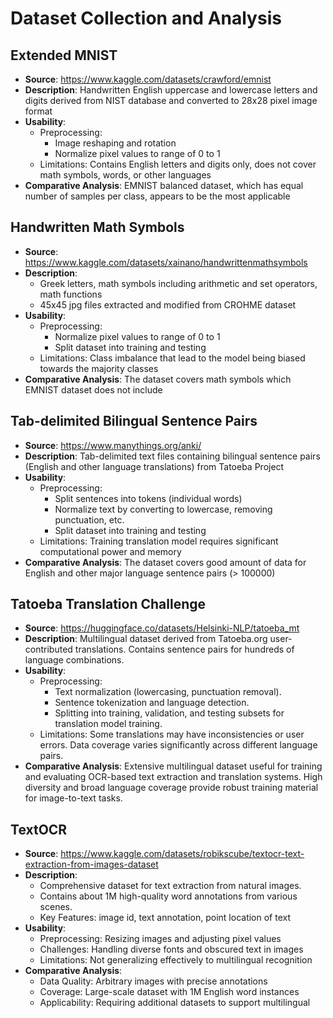 # Dataset Collection and Analysis

## Extended MNIST
- **Source**: https://www.kaggle.com/datasets/crawford/emnist
- **Description**: Handwritten English uppercase and lowercase letters and digits derived from NIST database and converted to 28x28 pixel image format
- **Usability**:
  - Preprocessing:
    - Image reshaping and rotation
    - Normalize pixel values to range of 0 to 1
  - Limitations: Contains English letters and digits only, does not cover math symbols, words, or other languages
- **Comparative Analysis**: EMNIST balanced dataset, which has equal number of samples per class, appears to be the most applicable

## Handwritten Math Symbols
- **Source**: https://www.kaggle.com/datasets/xainano/handwrittenmathsymbols
- **Description**:
  - Greek letters, math symbols including arithmetic and set operators, math functions
  - 45x45 jpg files extracted and modified from CROHME dataset
- **Usability**:
  - Preprocessing:
    - Normalize pixel values to range of 0 to 1
    - Split dataset into training and testing
  - Limitations: Class imbalance that lead to the model being biased towards the majority classes
- **Comparative Analysis**: The dataset covers math symbols which EMNIST dataset does not include

## Tab-delimited Bilingual Sentence Pairs
- **Source**: https://www.manythings.org/anki/
- **Description**: Tab-delimited text files containing bilingual sentence pairs (English and other language translations) from Tatoeba Project
- **Usability**:
  - Preprocessing:
    - Split sentences into tokens (individual words)
    - Normalize text by converting to lowercase, removing punctuation, etc.
    - Split dataset into training and testing
  - Limitations: Training translation model requires significant computational power and memory
- **Comparative Analysis**: The dataset covers good amount of data for English and other major language sentence pairs (> 100000)

## Tatoeba Translation Challenge
- **Source**: https://huggingface.co/datasets/Helsinki-NLP/tatoeba_mt
- **Description**: Multilingual dataset derived from Tatoeba.org user-contributed translations. Contains sentence pairs for hundreds of language combinations.
- **Usability**:
  - Preprocessing:
    - Text normalization (lowercasing, punctuation removal).
    - Sentence tokenization and language detection.
    - Splitting into training, validation, and testing subsets for translation model training.
  - Limitations: Some translations may have inconsistencies or user errors. Data coverage varies significantly across different language pairs.
- **Comparative Analysis**: Extensive multilingual dataset useful for training and evaluating OCR-based text extraction and translation systems. High diversity and broad language coverage provide robust training material for image-to-text tasks.

## TextOCR
- **Source**: https://www.kaggle.com/datasets/robikscube/textocr-text-extraction-from-images-dataset
- **Description**:
  - Comprehensive dataset for text extraction from natural images.
  - Contains about 1M high-quality word annotations from various scenes.
  - Key Features: image id, text annotation, point location of text
- **Usability**:
  - Preprocessing: Resizing images and adjusting pixel values
  - Challenges: Handling diverse fonts and obscured text in images
  - Limitations: Not generalizing effectively to multilingual recognition
- **Comparative Analysis**:
  - Data Quality: Arbitrary images with precise annotations
  - Coverage: Large-scale dataset with 1M English word instances
  - Applicability: Requiring additional datasets to support multilingual
